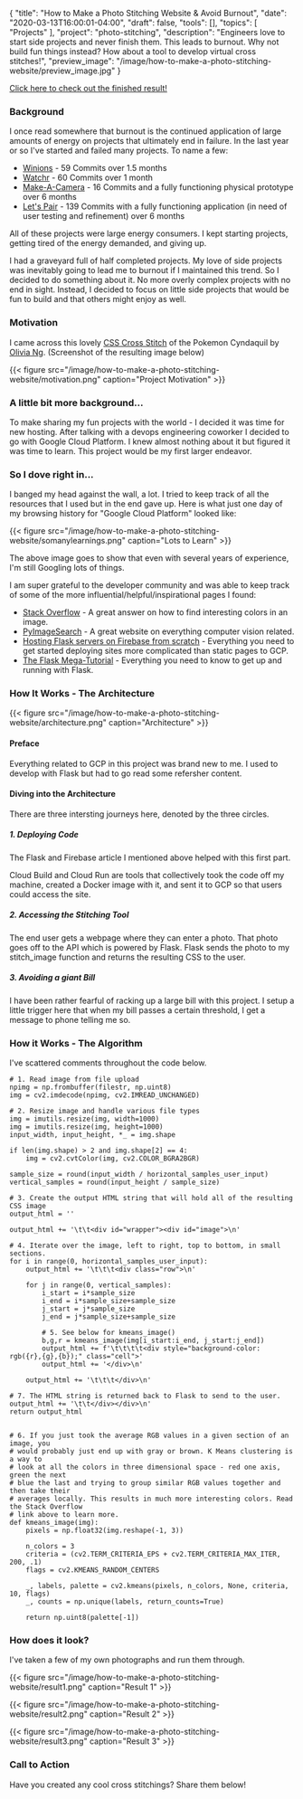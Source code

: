 {
    "title": "How to Make a Photo Stitching Website & Avoid Burnout",
    "date": "2020-03-13T16:00:01-04:00",
    "draft": false,
    "tools": [],
    "topics": [
        "Projects"
    ],
    "project": "photo-stitching",
    "description": "Engineers love to start side projects and never finish them. This leads to burnout. Why not build fun things instead? How about a tool to develop virtual cross stitches!",
    "preview_image": "/image/how-to-make-a-photo-stitching-website/preview_image.jpg"
}

<!-- Where to Post
Tweet at https://twitter.com/meowlivia_ and follow
CSS Weekly at https://css-weekly.com/submit-a-link/
Instagram
Twitter
 -->

[Click here to check out the finished result!](https://stitchit.travisbumgarner.com)


### Background

I once read somewhere that burnout is the continued application of large amounts of energy on projects that ultimately end in failure. In the last year or so I've started and failed many projects. To name a few:

- [Winions](https://github.com/TravisBumgarner/winions) - 59 Commits over 1.5 months
- [Watchr](https://github.com/TravisBumgarner/watchr) - 60 Commits over 1 month
- [Make-A-Camera](https://github.com/TravisBumgarner/make-a-camera) - 16 Commits and a fully functioning physical prototype over 6 months
- [Let's Pair](https://github.com/TravisBumgarner/lets-pair) - 139 Commits with a fully functioning application (in need of user testing and refinement) over 6 months

All of these projects were large energy consumers. I kept starting projects, getting tired of the energy demanded, and giving up. 

I had a graveyard full of half completed projects. My love of side projects was inevitably going to lead me to burnout if I maintained this trend. So I decided to do something about it. No more overly complex projects with no end in sight. Instead, I decided to focus on little side projects that would be fun to build and that others might enjoy as well. 

### Motivation

I came across this lovely [CSS Cross Stitch](https://codepen.io/oliviale/pen/RwNdeeQ) of the Pokemon Cyndaquil by [Olivia Ng](https://twitter.com/meowlivia_). (Screenshot of the resulting image below)

{{< figure src="/image/how-to-make-a-photo-stitching-website/motivation.png" caption="Project Motivation" >}}

### A little bit more background...

To make sharing my fun projects with the world - I decided it was time for new hosting. After talking with a devops engineering coworker I decided to go with Google Cloud Platform. I knew almost nothing about it but figured it was time to learn. This project would be my first larger endeavor. 

### So I dove right in...

I banged my head against the wall, a lot. I tried to keep track of all the resources that I used but in the end gave up. Here is what just one day of my browsing history for "Google Cloud Platform" looked like:

{{< figure src="/image/how-to-make-a-photo-stitching-website/somanylearnings.png" caption="Lots to Learn" >}}

The above image goes to show that even with several years of experience, I'm still Googling lots of things.

I am super grateful to the developer community and was able to keep track of some of the more influential/helpful/inspirational pages I found:

- [Stack Overflow](https://stackoverflow.com/a/43111221) - A great answer on how to find interesting colors in an image.
- [PyImageSearch](https://www.pyimagesearch.com/) - A great website on everything computer vision related.
- [Hosting Flask servers on Firebase from scratch](https://medium.com/firebase-developers/hosting-flask-servers-on-firebase-from-scratch-c97cfb204579) - Everything you need to get started deploying sites more complicated than static pages to GCP.
- [The Flask Mega-Tutorial](https://blog.miguelgrinberg.com/post/the-flask-mega-tutorial-part-i-hello-world) - Everything you need to know to get up and running with Flask.

### How It Works - The Architecture

{{< figure src="/image/how-to-make-a-photo-stitching-website/architecture.png" caption="Architecture" >}}

#### Preface

Everything related to GCP in this project was brand new to me. I used to develop with Flask but had to go read some refersher content. 

#### Diving into the Architecture

There are three intersting journeys here, denoted by the three circles.

##### 1. Deploying Code

The Flask and Firebase article I mentioned above helped with this first part. 

Cloud Build and Cloud Run are tools that collectively took the code off my machine, created a Docker image with it, and sent it to GCP so that users could access the site. 

##### 2. Accessing the Stitching Tool

The end user gets a webpage where they can enter a photo. That photo goes off to the API which is powered by Flask. Flask sends the photo to my stitch_image function and returns the resulting CSS to the user.

##### 3. Avoiding a giant Bill

I have been rather fearful of racking up a large bill with this project. I setup a little trigger here that when my bill passes a certain threshold, I get a message to phone telling me so. 

### How it Works - The Algorithm

I've scattered comments throughout the code below. 

```multiline
# 1. Read image from file upload
npimg = np.frombuffer(filestr, np.uint8)
img = cv2.imdecode(npimg, cv2.IMREAD_UNCHANGED)

# 2. Resize image and handle various file types
img = imutils.resize(img, width=1000)
img = imutils.resize(img, height=1000)
input_width, input_height, *_ = img.shape

if len(img.shape) > 2 and img.shape[2] == 4:
    img = cv2.cvtColor(img, cv2.COLOR_BGRA2BGR)

sample_size = round(input_width / horizontal_samples_user_input)
vertical_samples = round(input_height / sample_size)

# 3. Create the output HTML string that will hold all of the resulting CSS image
output_html = ''

output_html += '\t\t<div id="wrapper"><div id="image">\n'

# 4. Iterate over the image, left to right, top to bottom, in small sections.
for i in range(0, horizontal_samples_user_input):
    output_html += '\t\t\t<div class="row">\n'
    
    for j in range(0, vertical_samples):
        i_start = i*sample_size
        i_end = i*sample_size+sample_size
        j_start = j*sample_size
        j_end = j*sample_size+sample_size

        # 5. See below for kmeans_image()
        b,g,r = kmeans_image(img[i_start:i_end, j_start:j_end])
        output_html += f'\t\t\t\t<div style="background-color: rgb({r},{g},{b});" class="cell">'
        output_html += '</div>\n'
    
    output_html += '\t\t\t</div>\n'

# 7. The HTML string is returned back to Flask to send to the user. 
output_html += '\t\t</div></div>\n'
return output_html


# 6. If you just took the average RGB values in a given section of an image, you
# would probably just end up with gray or brown. K Means clustering is a way to 
# look at all the colors in three dimensional space - red one axis, green the next
# blue the last and trying to group similar RGB values together and then take their
# averages locally. This results in much more interesting colors. Read the Stack Overflow 
# link above to learn more. 
def kmeans_image(img):
    pixels = np.float32(img.reshape(-1, 3))

    n_colors = 3
    criteria = (cv2.TERM_CRITERIA_EPS + cv2.TERM_CRITERIA_MAX_ITER, 200, .1)
    flags = cv2.KMEANS_RANDOM_CENTERS

    _, labels, palette = cv2.kmeans(pixels, n_colors, None, criteria, 10, flags)
    _, counts = np.unique(labels, return_counts=True)

    return np.uint8(palette[-1])
```

### How does it look?

I've taken a few of my own photographs and run them through. 

{{< figure src="/image/how-to-make-a-photo-stitching-website/result1.png" caption="Result 1" >}}

{{< figure src="/image/how-to-make-a-photo-stitching-website/result2.png" caption="Result 2" >}}

{{< figure src="/image/how-to-make-a-photo-stitching-website/result3.png" caption="Result 3" >}}

### Call to Action

Have you created any cool cross stitchings? Share them below!